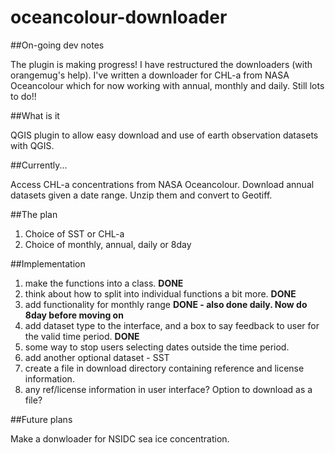 oceancolour-downloader
======================

##On-going dev notes

The plugin is making progress! I have restructured the downloaders (with orangemug's help). I've written a downloader for CHL-a from NASA Oceancolour which for now working with annual, monthly and daily. Still lots to do!!

##What is it

QGIS plugin to allow easy download and use of earth observation datasets with QGIS. 

##Currently...

Access CHL-a concentrations from NASA Oceancolour. Download annual datasets given a date range. Unzip them and convert to Geotiff. 

##The plan

1. Choice of SST or CHL-a
2. Choice of monthly, annual, daily or 8day

##Implementation

1. make the functions into a class. __DONE__
2. think about how to split into individual functions a bit more. __DONE__
3. add functionality for monthly range __DONE - also done daily. Now do 8day before moving on__
4. add dataset type to the interface, and a box to say feedback to user for the valid time period. __DONE__
5. some way to stop users selecting dates outside the time period.
6. add another optional dataset - SST
7. create a file in download directory containing reference and license information.
8. any ref/license information in user interface? Option to download as a file?

##Future plans

Make a donwloader for NSIDC sea ice concentration. 
